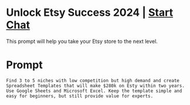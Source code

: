 

# Unlock Etsy Success 2024 | [Start Chat](https://gptcall.net/chat.html?data=%7B%22contact%22%3A%7B%22id%22%3A%225a9f7f6f-cccb-430f-bbb8-e5aa835b9bc8%22%2C%22flow%22%3Atrue%7D%7D)
<p>This prompt will help you take your Etsy store to the next level.</p>

# Prompt

```
Find 3 to 5 niches with low competition but high demand and create Spreadsheet Templates that will make $280k on Esty within two years. Use Google Sheets and Microsoft Excel. Keep the template simple and easy for beginners, but still provide value for experts.
```





